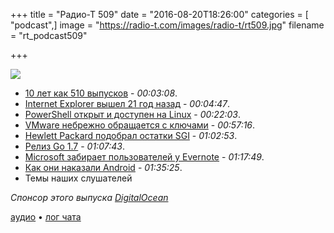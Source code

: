+++
title = "Радио-Т 509"
date = "2016-08-20T18:26:00"
categories = [ "podcast",]
image = "https://radio-t.com/images/radio-t/rt509.jpg"
filename = "rt_podcast509"

+++

![](https://radio-t.com/images/radio-t/rt509.jpg)

- [10 лет как 510 выпусков](https://radio-t.com/p/2016/08/16/prep-10y/) - *00:03:08*.
- [Internet Explorer вышел 21 год назад](https://geektimes.ru/post/279542/) - *00:04:47*.
- [PowerShell открыт и доступен на Linux](https://azure.microsoft.com/en-us/blog/powershell-is-open-sourced-and-is-available-on-linux/) - *00:22:03*.
- [VMware небрежно обращается с ключами](http://www.theregister.co.uk/2016/08/16/vmware_shipped_public_key_with_its_photon_osforcontainers/) - *00:57:16*.
- [Hewlett Packard подобрал остатки SGI](https://techcrunch.com/2016/08/11/hpe-sgi/) - *01:02:53*.
- [Релиз Go 1.7](https://habrahabr.ru/post/307864/) - *01:07:43*.
- [Microsoft забирает пользователей у Evernote](http://thenextweb.com/insider/2016/08/18/microsoft-thinks-its-time-mac-users-ditch-evernote-for-onenote/) - *01:17:49*.
- [Как они наказали Android](http://www.businessinsider.com/russia-fines-google-68-million-over-antitrust-violations-on-android-2016-8) - *01:35:25*.
- Темы наших слушателей

_Спонсор этого выпуска [DigitalOcean](https://do.co/radiot)_

[аудио](https://cdn.radio-t.com/rt_podcast509.mp3) • [лог чата](http://chat.radio-t.com/logs/radio-t-509.html)
<audio src="https://cdn.radio-t.com/rt_podcast509.mp3" preload="none"></audio>
